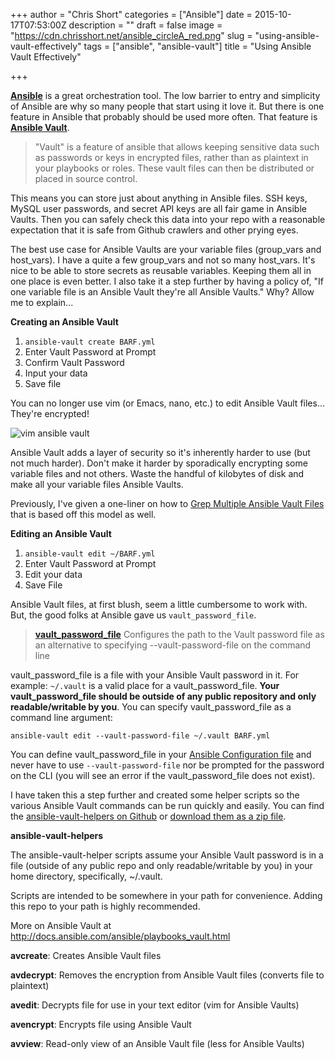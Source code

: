 +++
author = "Chris Short"
categories = ["Ansible"]
date = 2015-10-17T07:53:00Z
description = ""
draft = false
image = "https://cdn.chrisshort.net/ansible_circleA_red.png"
slug = "using-ansible-vault-effectively"
tags = ["ansible", "ansible-vault"]
title = "Using Ansible Vault Effectively"

+++

[**Ansible**](http://www.ansible.com/) is a great orchestration tool. The low barrier to entry and simplicity of Ansible are why so many people that start using it love it. But there is one feature in Ansible that probably should be used more often. That feature is [**Ansible Vault**](http://docs.ansible.com/ansible/playbooks_vault.html).

<script async src="//pagead2.googlesyndication.com/pagead/js/adsbygoogle.js"></script>
<!-- chrisshort.net Responsive -->
<ins class="adsbygoogle"
     style="display:block"
     data-ad-client="ca-pub-8972983586873269"
     data-ad-slot="1297095894"
     data-ad-format="auto"></ins>
<script>
   (adsbygoogle = window.adsbygoogle || []).push({});
</script>

>"Vault" is a feature of ansible that allows keeping sensitive data such as passwords or keys in encrypted files, rather than as plaintext in your playbooks or roles. These vault files can then be distributed or placed in source control.

This means you can store just about anything in Ansible files. SSH keys, MySQL user passwords, and secret API keys are all fair game in Ansible Vaults. Then you can safely check this data into your repo with a reasonable expectation that it is safe from Github crawlers and other prying eyes.

The best use case for Ansible Vaults are your variable files (group\_vars and host\_vars). I have a quite a few group\_vars and not so many host\_vars. It's nice to be able to store secrets as reusable variables. Keeping them all in one place is even better. I also take it a step further by having a policy of, "If one variable file is an Ansible Vault they're all Ansible Vaults." Why? Allow me to explain...

**Creating an Ansible Vault**

1. `ansible-vault create BARF.yml`
2. Enter Vault Password at Prompt
3. Confirm Vault Password
4. Input your data
5. Save file

You can no longer use vim (or Emacs, nano, etc.) to edit Ansible Vault files... They're encrypted!

![vim ansible vault](https://cdn.chrisshort.net/vim_ansible_vault.png)

Ansible Vault adds a layer of security so it's inherently harder to use (but not much harder). Don't make it harder by sporadically encrypting some variable files and not others. Waste the handful of kilobytes of disk and make all your variable files Ansible Vaults.

Previously, I've given a one-liner on how to [Grep Multiple Ansible Vault Files](/grep-multiple-ansible-vault-files/) that is based off this model as well.

<script async src="//pagead2.googlesyndication.com/pagead/js/adsbygoogle.js"></script>
<!-- chrisshort.net Responsive -->
<ins class="adsbygoogle"
     style="display:block"
     data-ad-client="ca-pub-8972983586873269"
     data-ad-slot="1297095894"
     data-ad-format="auto"></ins>
<script>
   (adsbygoogle = window.adsbygoogle || []).push({});
</script>

**Editing an Ansible Vault**

1. `ansible-vault edit ~/BARF.yml`
2. Enter Vault Password at Prompt
3. Edit your data
4. Save File

Ansible Vault files, at first blush, seem a little cumbersome to work with. But, the good folks at Ansible gave us `vault_password_file`.

>[**vault\_password\_file**](http://docs.ansible.com/ansible/intro_configuration.html#vault-password-file) Configures the path to the Vault password file as an alternative to specifying --vault-password-file on the command line

vault\_password\_file is a file with your Ansible Vault password in it. For example: `~/.vault` is a valid place for a vault\_password\_file. **Your vault\_password\_file should be outside of any public repository and only readable/writable by you**. You can specify vault\_password\_file as a command line argument:

`ansible-vault edit --vault-password-file ~/.vault BARF.yml`

You can define vault\_password\_file in your [Ansible Configuration file](http://docs.ansible.com/ansible/intro_configuration.html) and never have to use `--vault-password-file` nor be prompted for the password on the CLI (you will see an error if the vault\_password\_file does not exist).

I have taken this a step further and created some helper scripts so the various Ansible Vault commands can be run quickly and easily. You can find the [ansible-vault-helpers on Github](https://github.com/chris-short/ansible-vault-helpers) or [download them as a zip file](https://github.com/chris-short/ansible-vault-helpers/archive/master.zip).

<script async src="//pagead2.googlesyndication.com/pagead/js/adsbygoogle.js"></script>
<!-- chrisshort.net Responsive -->
<ins class="adsbygoogle"
     style="display:block"
     data-ad-client="ca-pub-8972983586873269"
     data-ad-slot="1297095894"
     data-ad-format="auto"></ins>
<script>
   (adsbygoogle = window.adsbygoogle || []).push({});
</script>

**ansible-vault-helpers**

The ansible-vault-helper scripts assume your Ansible Vault password is in a file (outside of any public repo and only readable/writable by you) in your home directory, specifically, ~/.vault.

Scripts are intended to be somewhere in your path for convenience. Adding this repo to your path is highly recommended.

More on Ansible Vault at http://docs.ansible.com/ansible/playbooks_vault.html

**avcreate**: Creates Ansible Vault files

**avdecrypt**: Removes the encryption from Ansible Vault files (converts file to plaintext)

**avedit**: Decrypts file for use in your text editor (vim for Ansible Vaults)

**avencrypt**: Encrypts file using Ansible Vault

**avview**: Read-only view of an Ansible Vault file (less for Ansible Vaults)